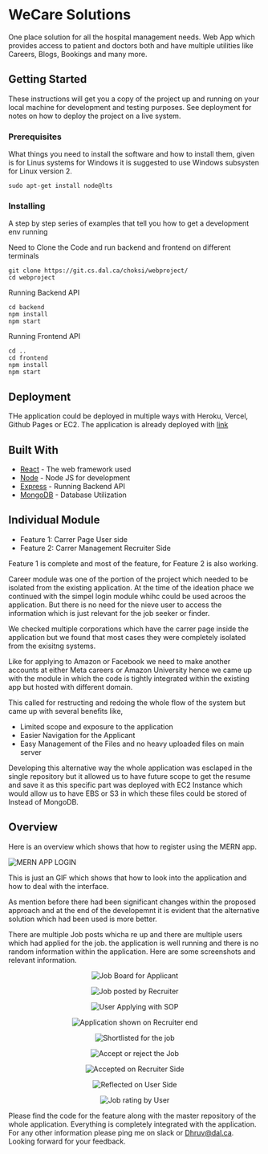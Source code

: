 # WeCare Solutions

One place solution for all the hospital management needs. Web App which provides access to patient and doctors both and have multiple utilities like Careers, Blogs, Bookings and many more.

## Getting Started

These instructions will get you a copy of the project up and running on your local machine for development and testing purposes. See deployment for notes on how to deploy the project on a live system.

### Prerequisites

What things you need to install the software and how to install them, given is for Linus systems for Windows it is suggested to use Windows subsysten for Linux version 2.

```
sudo apt-get install node@lts
```

### Installing

A step by step series of examples that tell you how to get a development env running

Need to Clone the Code and run backend and frontend on different terminals

```
git clone https://git.cs.dal.ca/choksi/webproject/
cd webproject
```

Running Backend API
```
cd backend
npm install 
npm start
```

Running Frontend API
```
cd ..
cd frontend
npm install 
npm start
```


## Deployment

THe application could be deployed in multiple ways with Heroku, Vercel, Github Pages or EC2.
The application is already deployed with <a href="https://csci5709-group9.herokuapp.com/"> link </a>


## Built With

* [React](https://reactjs.org) - The web framework used
* [Node](https://nodejs.org/en/docs/) - Node JS for development
* [Express](https://expressjs.com) - Running Backend API
* [MongoDB](https://www.mongodb.com) - Database Utilization



## Individual Module

* Feature 1: Carrer Page User side
* Feature 2: Carrer Management Recruiter Side

Feature 1 is complete and most of the feature, for Feature 2 is also working.

Career module was one of the portion of the project which needed to be isolated from the existing application. At the time of the ideation phace we continued with the simpel login module whihc could be used acroos the application.
But there is no need for the nieve user to access the information which is just relevant for the job seeker or finder.

We checked multiple corporations which have the carrer page inside the application but we found that most cases they were completely isolated from the exisitng systems.

Like for applying to Amazon or Facebook we need to make another accounts at either Meta careers or Amazon University hence we came up with the module in which the code is tightly integrated within the existing app but hosted with different domain.

This called for restructing and redoing the whole flow of the system but came up with several benefits like,
 - Limited scope and exposure to the application
 - Easier Navigation for the Applicant
 - Easy Management of the Files and no heavy uploaded files on main server

Developing this alternative way the whole application was esclaped in the single repository but it allowed us to have future scope to get the resume and save it as this specific part was deployed with EC2 Instance which would allow us to have EBS or S3 in which these files could be stored of Instead of MongoDB.


## Overview

Here is an overview which shows that how to register using the MERN app.

![MERN APP LOGIN](https://github.com/DhruvDoshi/public-gif/blob/master/Login.gif)

This is just an GIF which shows that how to look into the application and how to deal with the interface.

As mention before there had been significant changes within the proposed approach and at the end of the developemnt it is evident that the alternative solution which had been used is more better.

There are multiple Job posts whicha re up and there are multiple users which had applied for the job. the application is well running and there is no random information within the application. Here are some screenshots and relevant information.
<div align="center">

![Job Board for Applicant](https://github.com/DhruvDoshi/public-gif/blob/master/Screen%20Shot%202022-03-29%20at%204.34.00%20PM.png)


![Job posted by Recruiter](https://github.com/DhruvDoshi/public-gif/blob/master/Screen%20Shot%202022-03-29%20at%204.35.29%20PM.png)


![User Applying with SOP](https://github.com/DhruvDoshi/public-gif/blob/master/Screen%20Shot%202022-03-29%20at%204.44.05%20PM.png)


![Application shown on Recruiter end](https://github.com/DhruvDoshi/public-gif/blob/master/Screen%20Shot%202022-03-29%20at%204.45.44%20PM.png)


![Shortlisted for the job](https://github.com/DhruvDoshi/public-gif/blob/master/Screen%20Shot%202022-03-29%20at%204.46.18%20PM.png)


![Accept or reject the Job](https://github.com/DhruvDoshi/public-gif/blob/master/Screen%20Shot%202022-03-29%20at%204.46.36%20PM.png)


![Accepted on Recruiter Side](https://github.com/DhruvDoshi/public-gif/blob/master/Screen%20Shot%202022-03-29%20at%204.46.54%20PM.png)


![Reflected on User Side](https://github.com/DhruvDoshi/public-gif/blob/master/Screen%20Shot%202022-03-29%20at%204.47.10%20PM.png)


![Job rating by User](https://github.com/DhruvDoshi/public-gif/blob/master/Screen%20Shot%202022-03-29%20at%204.48.12%20PM.png)

</div>

Please find the code for the feature along with the master repository of the whole application. Everything is completely integrated with the application.
For any other information please ping me on slack or Dhruv@dal.ca. Looking forward for your feedback.